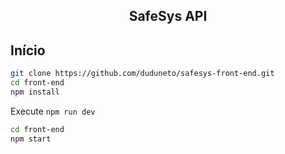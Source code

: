<h2 align="center">SafeSys API</h2>


## Início



```bash
git clone https://github.com/duduneto/safesys-front-end.git
cd front-end
npm install
```



Execute `npm run dev` 

```bash
cd front-end
npm start
```